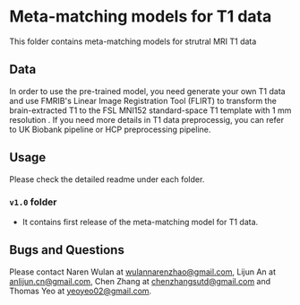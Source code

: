 # Meta-matching models for T1 data
This folder contains meta-matching models for strutral MRI T1 data

## Data
In order to use the pre-trained model, you need generate your own T1 data and use FMRIB's Linear Image Registration Tool (FLIRT) to transform the brain-extracted T1 to the FSL MNI152 standard-space T1 template with 1 mm resolution 
. If you need more details in T1 data preprocessig, you can refer to UK Biobank pipeline or HCP  preprocessing pipeline.


## Usage
Please check the detailed readme under each folder.
### `v1.0` folder
* It contains first release of the meta-matching model for T1 data.

## Bugs and Questions
Please contact Naren Wulan at wulannarenzhao@gmail.com, Lijun An at anlijun.cn@gmail.com, Chen Zhang at chenzhangsutd@gmail.com and Thomas Yeo at yeoyeo02@gmail.com.
